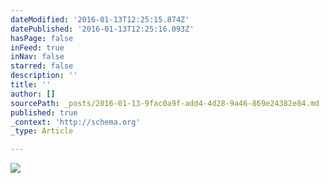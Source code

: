 ```yaml
---
dateModified: '2016-01-13T12:25:15.874Z'
datePublished: '2016-01-13T12:25:16.093Z'
hasPage: false
inFeed: true
inNav: false
starred: false
description: ''
title: ''
author: []
sourcePath: _posts/2016-01-13-9fac0a9f-add4-4d28-9a46-869e24382e84.md
published: true
_context: 'http://schema.org'
_type: Article

---
```

![](https://the-grid-user-content.s3-us-west-2.amazonaws.com/58b932e2-bea3-4cfc-a647-6723be1dfd2d.jpg)